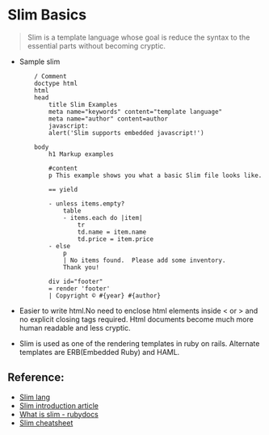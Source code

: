 # Slim Basics
> Slim is a template language whose goal is reduce the syntax to the essential parts without becoming cryptic.

* Sample slim
    ```Slim
        / Comment 
        doctype html
        html
        head
            title Slim Examples
            meta name="keywords" content="template language"
            meta name="author" content=author
            javascript:
            alert('Slim supports embedded javascript!')

        body
            h1 Markup examples

            #content
            p This example shows you what a basic Slim file looks like.

            == yield

            - unless items.empty?
                table
                - items.each do |item|
                    tr
                    td.name = item.name
                    td.price = item.price
            - else
                p
                | No items found.  Please add some inventory.
                Thank you!

            div id="footer"
            = render 'footer'
            | Copyright © #{year} #{author}
    ```

* Easier to write html.No need to enclose html elements inside < or > and no explicit closing tags required. Html documents become much more human readable and less cryptic.
* Slim is used as one of the rendering templates in ruby on rails. Alternate templates are ERB(Embedded Ruby) and HAML.

## Reference:
* [Slim lang](http://slim-lang.com/)
* [Slim introduction article](https://code.tutsplus.com/articles/an-introduction-to-slim-templates--cms-26028)
* [What is slim - rubydocs](https://www.rubydoc.info/gems/slim/frames#What_is_Slim_)
* [Slim cheatsheet](https://devhints.io/slim)